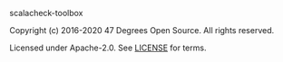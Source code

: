 [comment]: <> (Don't edit this file!)
[comment]: <> (It is automatically updated after every release of https://github.com/47degrees/.github)
[comment]: <> (If you want to suggest a change, please open a PR or issue in that repository)

scalacheck-toolbox

Copyright (c) 2016-2020 47 Degrees Open Source. All rights reserved.

Licensed under Apache-2.0. See [LICENSE](LICENSE.md) for terms.